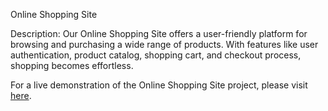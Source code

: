 Online Shopping Site

Description:
Our Online Shopping Site offers a user-friendly platform for browsing and purchasing a wide range of products. With features like user authentication, product catalog, shopping cart, and checkout process, shopping becomes effortless.

For a live demonstration of the Online Shopping Site project, please visit [here](https://tsirkinet-online.netlify.app).

